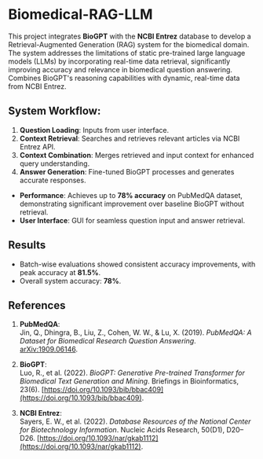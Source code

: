 # Biomedical-RAG-LLM

This project integrates **BioGPT** with the **NCBI Entrez** database to develop a Retrieval-Augmented Generation (RAG) system for the biomedical domain. The system addresses the limitations of static pre-trained large language models (LLMs) by incorporating real-time data retrieval, significantly improving accuracy and relevance in biomedical question answering. Combines BioGPT's reasoning capabilities with dynamic, real-time data from NCBI Entrez.

## System Workflow:  
  1. **Question Loading**: Inputs from user interface.  
  2. **Context Retrieval**: Searches and retrieves relevant articles via NCBI Entrez API.  
  3. **Context Combination**: Merges retrieved and input context for enhanced query understanding.  
  4. **Answer Generation**: Fine-tuned BioGPT processes and generates accurate responses.  
- **Performance**: Achieves up to **78% accuracy** on PubMedQA dataset, demonstrating significant improvement over baseline BioGPT without retrieval.  
- **User Interface**: GUI for seamless question input and answer retrieval.  

## Results  
- Batch-wise evaluations showed consistent accuracy improvements, with peak accuracy at **81.5%**.  
- Overall system accuracy: **78%**.  
 

## References  

1. **PubMedQA**:  
   Jin, Q., Dhingra, B., Liu, Z., Cohen, W. W., & Lu, X. (2019). *PubMedQA: A Dataset for Biomedical Research Question Answering*. [arXiv:1909.06146](https://arxiv.org/abs/1909.06146).  

2. **BioGPT**:  
   Luo, R., et al. (2022). *BioGPT: Generative Pre-trained Transformer for Biomedical Text Generation and Mining*. Briefings in Bioinformatics, 23(6). [https://doi.org/10.1093/bib/bbac409](https://doi.org/10.1093/bib/bbac409).  

3. **NCBI Entrez**:  
   Sayers, E. W., et al. (2022). *Database Resources of the National Center for Biotechnology Information*. Nucleic Acids Research, 50(D1), D20–D26. [https://doi.org/10.1093/nar/gkab1112](https://doi.org/10.1093/nar/gkab1112).  


